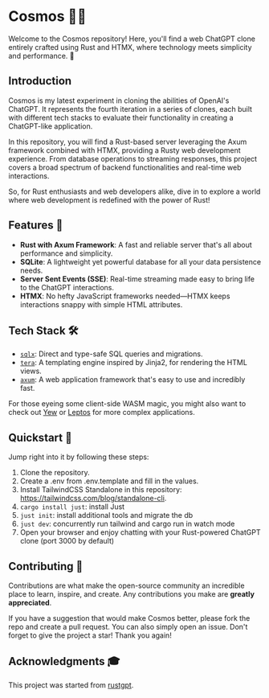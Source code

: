 # Cosmos 🦀✨

Welcome to the Cosmos repository! Here, you'll find a web ChatGPT clone entirely crafted using Rust and HTMX, where technology meets simplicity and performance. 🚀

## Introduction

Cosmos is my latest experiment in cloning the abilities of OpenAI's ChatGPT. It represents the fourth iteration in a series of clones, each built with different tech stacks to evaluate their functionality in creating a ChatGPT-like application.

In this repository, you will find a Rust-based server leveraging the Axum framework combined with HTMX, providing a Rusty web development experience. From database operations to streaming responses, this project covers a broad spectrum of backend functionalities and real-time web interactions.

So, for Rust enthusiasts and web developers alike, dive in to explore a world where web development is redefined with the power of Rust!

## Features 🌟

- **Rust with Axum Framework**: A fast and reliable server that's all about performance and simplicity.
- **SQLite**: A lightweight yet powerful database for all your data persistence needs.
- **Server Sent Events (SSE)**: Real-time streaming made easy to bring life to the ChatGPT interactions.
- **HTMX**: No hefty JavaScript frameworks needed—HTMX keeps interactions snappy with simple HTML attributes.

## Tech Stack 🛠️

- [`sqlx`](https://github.com/launchbadge/sqlx): Direct and type-safe SQL queries and migrations.
- [`tera`](https://github.com/Keats/tera): A templating engine inspired by Jinja2, for rendering the HTML views.
- [`axum`](https://github.com/tokio-rs/axum): A web application framework that's easy to use and incredibly fast.

For those eyeing some client-side WASM magic, you might also want to check out [Yew](https://github.com/yewstack/yew) or [Leptos](https://github.com/LeptosProject/leptos) for more complex applications.

## Quickstart 🏁

Jump right into it by following these steps:

1. Clone the repository.
2. Create a .env from .env.template and fill in the values.
3. Install TailwindCSS Standalone in this repository: https://tailwindcss.com/blog/standalone-cli.
4. `cargo install just`: install Just
5. `just init`: install additional tools and migrate the db
6. `just dev`: concurrently run tailwind and cargo run in watch mode
7. Open your browser and enjoy chatting with your Rust-powered ChatGPT clone (port 3000 by default)

## Contributing 🤝

Contributions are what make the open-source community an incredible place to learn, inspire, and create. Any contributions you make are **greatly appreciated**.

If you have a suggestion that would make Cosmos better, please fork the repo and create a pull request. You can also simply open an issue. Don't forget to give the project a star! Thank you again!

## Acknowledgments 🎓

This project was started from [rustgpt](https://github.com/bitswired/rustgpt).
